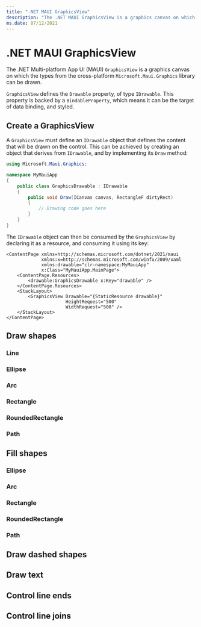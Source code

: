 ```yaml
---
title: ".NET MAUI GraphicsView"
description: "The .NET MAUI GraphicsView is a graphics canvas on which the types from the cross-platform Microsoft.Maui.Graphics library can be drawn."
ms.date: 07/12/2021
---
```


# .NET MAUI GraphicsView

The .NET Multi-platform App UI (MAUI) `GraphicsView` is a graphics canvas on which the types from the cross-platform `Microsoft.Maui.Graphics` library can be drawn.

`GraphicsView` defines the `Drawable` property, of type `IDrawable`. This property is backed by a `BindableProperty`, which means it can be the target of data binding, and styled.

## Create a GraphicsView

A `GraphicsView` must define an `IDrawable` object that defines the content that will be drawn on the control. This can be achieved by creating an object that derives from `IDrawable`, and by implementing its `Draw` method:

```csharp
using Microsoft.Maui.Graphics;

namespace MyMauiApp
{
    public class GraphicsDrawable : IDrawable
    {
        public void Draw(ICanvas canvas, RectangleF dirtyRect)
        {
            // Drawing code goes here
        }      
    }
}
```

The `IDrawable` object can then be consumed by the `GraphicsView` by declaring it as a resource, and consuming it using its key:

```xaml
<ContentPage xmlns=http://schemas.microsoft.com/dotnet/2021/maui
             xmlns:x=http://schemas.microsoft.com/winfx/2009/xaml
             xmlns:drawable="clr-namespace:MyMauiApp"
             x:Class="MyMauiApp.MainPage">
    <ContentPage.Resources>
        <drawable:GraphicsDrawable x:Key="drawable" />
    </ContentPage.Resources>
    <StackLayout>
        <GraphicsView Drawable="{StaticResource drawable}"
                      HeightRequest="500"
                      WidthRequest="500" />
    </StackLayout>
</ContentPage>
```

## Draw shapes

### Line

### Ellipse

### Arc

### Rectangle

### RoundedRectangle

### Path

## Fill shapes

### Ellipse

### Arc

### Rectangle

### RoundedRectangle

### Path

## Draw dashed shapes

## Draw text

## Control line ends

## Control line joins
